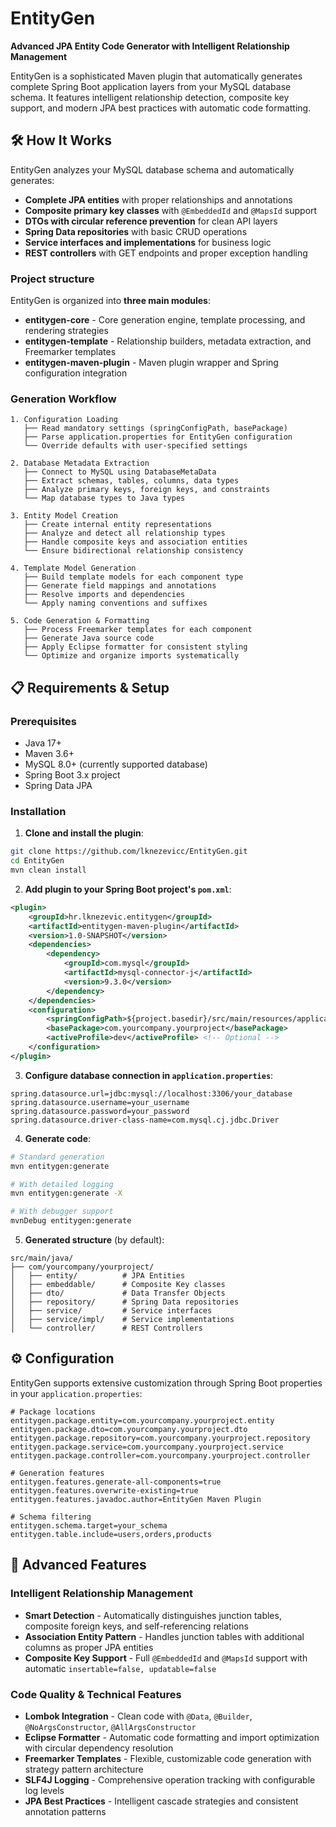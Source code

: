 # EntityGen

**Advanced JPA Entity Code Generator with Intelligent Relationship Management**

EntityGen is a sophisticated Maven plugin that automatically generates complete Spring Boot application layers from your MySQL database schema. It features intelligent relationship detection, composite key support, and modern JPA best practices with automatic code formatting.

## 🛠️ How It Works

EntityGen analyzes your MySQL database schema and automatically generates:
- **Complete JPA entities** with proper relationships and annotations
- **Composite primary key classes** with `@EmbeddedId` and `@MapsId` support
- **DTOs with circular reference prevention** for clean API layers
- **Spring Data repositories** with basic CRUD operations
- **Service interfaces and implementations** for business logic
- **REST controllers** with GET endpoints and proper exception handling

### Project structure

EntityGen is organized into **three main modules**:
- **entitygen-core** - Core generation engine, template processing, and rendering strategies
- **entitygen-template** - Relationship builders, metadata extraction, and Freemarker templates
- **entitygen-maven-plugin** - Maven plugin wrapper and Spring configuration integration

### Generation Workflow

```
1. Configuration Loading
   ├── Read mandatory settings (springConfigPath, basePackage)
   ├── Parse application.properties for EntityGen configuration
   └── Override defaults with user-specified settings

2. Database Metadata Extraction
   ├── Connect to MySQL using DatabaseMetaData
   ├── Extract schemas, tables, columns, data types
   ├── Analyze primary keys, foreign keys, and constraints
   └── Map database types to Java types

3. Entity Model Creation
   ├── Create internal entity representations
   ├── Analyze and detect all relationship types
   ├── Handle composite keys and association entities
   └── Ensure bidirectional relationship consistency

4. Template Model Generation
   ├── Build template models for each component type
   ├── Generate field mappings and annotations
   ├── Resolve imports and dependencies
   └── Apply naming conventions and suffixes

5. Code Generation & Formatting
   ├── Process Freemarker templates for each component
   ├── Generate Java source code
   ├── Apply Eclipse formatter for consistent styling
   └── Optimize and organize imports systematically
```

## 📋 Requirements & Setup

### Prerequisites
- Java 17+
- Maven 3.6+
- MySQL 8.0+ (currently supported database)
- Spring Boot 3.x project
- Spring Data JPA

### Installation

1. **Clone and install the plugin**:
```bash
git clone https://github.com/lknezevicc/EntityGen.git
cd EntityGen
mvn clean install
```

2. **Add plugin to your Spring Boot project's `pom.xml`**:
```xml
<plugin>
    <groupId>hr.lknezevic.entitygen</groupId>
    <artifactId>entitygen-maven-plugin</artifactId>
    <version>1.0-SNAPSHOT</version>
    <dependencies>
        <dependency>
            <groupId>com.mysql</groupId>
            <artifactId>mysql-connector-j</artifactId>
            <version>9.3.0</version>
        </dependency>
    </dependencies>
    <configuration>
        <springConfigPath>${project.basedir}/src/main/resources/application.properties</springConfigPath>
        <basePackage>com.yourcompany.yourproject</basePackage>
        <activeProfile>dev</activeProfile> <!-- Optional -->
    </configuration>
</plugin>
```

3. **Configure database connection in `application.properties`**:
```properties
spring.datasource.url=jdbc:mysql://localhost:3306/your_database
spring.datasource.username=your_username
spring.datasource.password=your_password
spring.datasource.driver-class-name=com.mysql.cj.jdbc.Driver
```

4. **Generate code**:
```bash
# Standard generation
mvn entitygen:generate

# With detailed logging
mvn entitygen:generate -X

# With debugger support
mvnDebug entitygen:generate
```

5. **Generated structure** (by default):
```
src/main/java/
├── com/yourcompany/yourproject/
│   ├── entity/          # JPA Entities
│   ├── embeddable/      # Composite Key classes
│   ├── dto/             # Data Transfer Objects
│   ├── repository/      # Spring Data repositories
│   ├── service/         # Service interfaces
│   ├── service/impl/    # Service implementations
│   └── controller/      # REST Controllers
```

## ⚙️ Configuration

EntityGen supports extensive customization through Spring Boot properties in your `application.properties`:

```properties
# Package locations
entitygen.package.entity=com.yourcompany.yourproject.entity
entitygen.package.dto=com.yourcompany.yourproject.dto
entitygen.package.repository=com.yourcompany.yourproject.repository
entitygen.package.service=com.yourcompany.yourproject.service
entitygen.package.controller=com.yourcompany.yourproject.controller

# Generation features
entitygen.features.generate-all-components=true
entitygen.features.overwrite-existing=true
entitygen.features.javadoc.author=EntityGen Maven Plugin

# Schema filtering
entitygen.schema.target=your_schema
entitygen.table.include=users,orders,products
```

## 🎯 Advanced Features

### Intelligent Relationship Management
- **Smart Detection** - Automatically distinguishes junction tables, composite foreign keys, and self-referencing relations
- **Association Entity Pattern** - Handles junction tables with additional columns as proper JPA entities
- **Composite Key Support** - Full `@EmbeddedId` and `@MapsId` support with automatic `insertable=false, updatable=false`

### Code Quality & Technical Features
- **Lombok Integration** - Clean code with `@Data`, `@Builder`, `@NoArgsConstructor`, `@AllArgsConstructor`
- **Eclipse Formatter** - Automatic code formatting and import optimization with circular dependency resolution
- **Freemarker Templates** - Flexible, customizable code generation with strategy pattern architecture
- **SLF4J Logging** - Comprehensive operation tracking with configurable log levels
- **JPA Best Practices** - Intelligent cascade strategies and consistent annotation patterns
